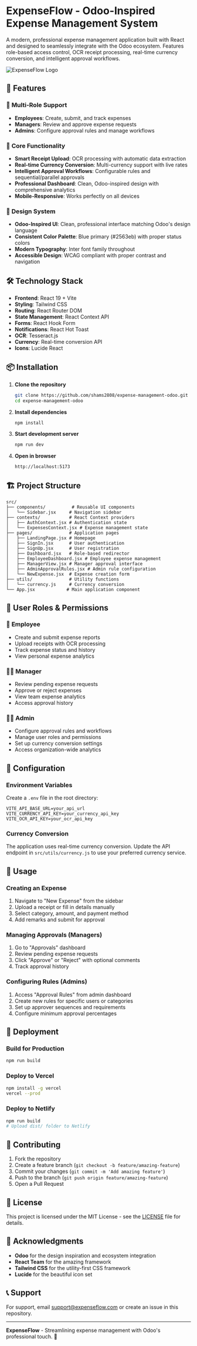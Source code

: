 # ExpenseFlow - Odoo-Inspired Expense Management System

A modern, professional expense management application built with React and designed to seamlessly integrate with the Odoo ecosystem. Features role-based access control, OCR receipt processing, real-time currency conversion, and intelligent approval workflows.

![ExpenseFlow Logo](public/AuthentiFiLogo.png)

## 🚀 Features

### 👥 **Multi-Role Support**
- **Employees**: Create, submit, and track expenses
- **Managers**: Review and approve expense requests
- **Admins**: Configure approval rules and manage workflows

### 📱 **Core Functionality**
- **Smart Receipt Upload**: OCR processing with automatic data extraction
- **Real-time Currency Conversion**: Multi-currency support with live rates
- **Intelligent Approval Workflows**: Configurable rules and sequential/parallel approvals
- **Professional Dashboard**: Clean, Odoo-inspired design with comprehensive analytics
- **Mobile-Responsive**: Works perfectly on all devices

### 🎨 **Design System**
- **Odoo-Inspired UI**: Clean, professional interface matching Odoo's design language
- **Consistent Color Palette**: Blue primary (#2563eb) with proper status colors
- **Modern Typography**: Inter font family throughout
- **Accessible Design**: WCAG compliant with proper contrast and navigation

## 🛠️ Technology Stack

- **Frontend**: React 19 + Vite
- **Styling**: Tailwind CSS
- **Routing**: React Router DOM
- **State Management**: React Context API
- **Forms**: React Hook Form
- **Notifications**: React Hot Toast
- **OCR**: Tesseract.js
- **Currency**: Real-time conversion API
- **Icons**: Lucide React

## 📦 Installation

1. **Clone the repository**
   ```bash
   git clone https://github.com/shams2808/expense-management-odoo.git
   cd expense-management-odoo
   ```

2. **Install dependencies**
   ```bash
   npm install
   ```

3. **Start development server**
   ```bash
   npm run dev
   ```

4. **Open in browser**
   ```
   http://localhost:5173
   ```

## 🏗️ Project Structure

```
src/
├── components/          # Reusable UI components
│   └── Sidebar.jsx     # Navigation sidebar
├── contexts/           # React Context providers
│   ├── AuthContext.jsx # Authentication state
│   └── ExpensesContext.jsx # Expense management state
├── pages/              # Application pages
│   ├── LandingPage.jsx # Homepage
│   ├── SignIn.jsx      # User authentication
│   ├── SignUp.jsx      # User registration
│   ├── Dashboard.jsx   # Role-based redirector
│   ├── EmployeeDashboard.jsx # Employee expense management
│   ├── ManagerView.jsx # Manager approval interface
│   ├── AdminApprovalRules.jsx # Admin rule configuration
│   └── NewExpense.jsx  # Expense creation form
├── utils/              # Utility functions
│   └── currency.js     # Currency conversion
└── App.jsx            # Main application component
```

## 🎯 User Roles & Permissions

### 👤 **Employee**
- Create and submit expense reports
- Upload receipts with OCR processing
- Track expense status and history
- View personal expense analytics

### 👨‍💼 **Manager**
- Review pending expense requests
- Approve or reject expenses
- View team expense analytics
- Access approval history

### 👨‍💻 **Admin**
- Configure approval rules and workflows
- Manage user roles and permissions
- Set up currency conversion settings
- Access organization-wide analytics

## 🔧 Configuration

### Environment Variables
Create a `.env` file in the root directory:

```env
VITE_API_BASE_URL=your_api_url
VITE_CURRENCY_API_KEY=your_currency_api_key
VITE_OCR_API_KEY=your_ocr_api_key
```

### Currency Conversion
The application uses real-time currency conversion. Update the API endpoint in `src/utils/currency.js` to use your preferred currency service.

## 📱 Usage

### Creating an Expense
1. Navigate to "New Expense" from the sidebar
2. Upload a receipt or fill in details manually
3. Select category, amount, and payment method
4. Add remarks and submit for approval

### Managing Approvals (Managers)
1. Go to "Approvals" dashboard
2. Review pending expense requests
3. Click "Approve" or "Reject" with optional comments
4. Track approval history

### Configuring Rules (Admins)
1. Access "Approval Rules" from admin dashboard
2. Create new rules for specific users or categories
3. Set up approver sequences and requirements
4. Configure minimum approval percentages

## 🚀 Deployment

### Build for Production
```bash
npm run build
```

### Deploy to Vercel
```bash
npm install -g vercel
vercel --prod
```

### Deploy to Netlify
```bash
npm run build
# Upload dist/ folder to Netlify
```

## 🤝 Contributing

1. Fork the repository
2. Create a feature branch (`git checkout -b feature/amazing-feature`)
3. Commit your changes (`git commit -m 'Add amazing feature'`)
4. Push to the branch (`git push origin feature/amazing-feature`)
5. Open a Pull Request

## 📄 License

This project is licensed under the MIT License - see the [LICENSE](LICENSE) file for details.

## 🙏 Acknowledgments

- **Odoo** for the design inspiration and ecosystem integration
- **React Team** for the amazing framework
- **Tailwind CSS** for the utility-first CSS framework
- **Lucide** for the beautiful icon set

## 📞 Support

For support, email support@expenseflow.com or create an issue in this repository.

---

**ExpenseFlow** - Streamlining expense management with Odoo's professional touch. 🎉